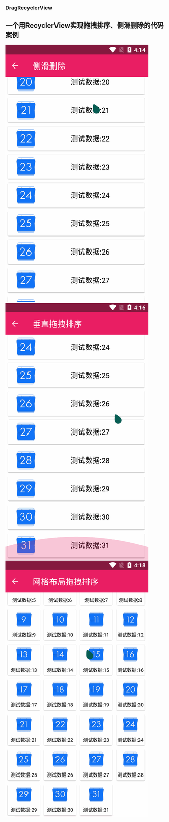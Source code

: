 ### DragRecyclerView
## 一个用RecyclerView实现拖拽排序、侧滑删除的代码案例
[侧滑删除]:./screenShot/recycler_slide_delete.gif
[垂直拖拽排序]:./screenShot/recycler_vertical_sort.gif
[网格拖拽排序]:./screenShot/recycler_grid_sort.gif
![侧滑删除]
![垂直拖拽排序]
![网格拖拽排序]